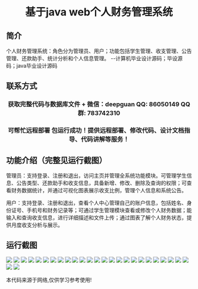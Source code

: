 <p><h1 align="center">基于java web个人财务管理系统</h1></p>

## 简介
个人财务管理系统：角色分为管理员、用户；功能包括学生管理、收支管理、公告管理、还款助手、统计分析和个人信息管理。    --计算机毕业设计源码；毕设源码；java毕业设计源码


## 联系方式
<p><h3 align="center">获取完整代码与数据库文件 + 微信：deepguan QQ: 86050149 QQ群: 783742310</h3></p>
<p><h3 align="center">可帮忙远程部署 包运行成功！提供远程部署、修改代码、设计文档指导、代码讲解等服务！</h3></p>

## 功能介绍（完整见运行截图）
管理员：支持登录、注册和退出，访问主页并管理全系统功能模块。可管理学生信息、公告类型、还款助手和收支信息，具备新增、修改、删除及查询的权限；可查看财务数据统计，并通过可视化图表展示收支比例，管理个人信息和系统公告。

用户：支持登录、注册和退出，查看个人中心管理自己的账户信息，包括姓名、身份证号、手机号和财务记录等；可通过学生管理模块查看或修改个人财务数据；能输入和查询收支信息，进行详细描述和文件上传；通过图表了解个人财务状态，提供月度收支分析与展示。


## 运行截图
![](img/001.jpg)
![](img/002.jpg)
![](img/003.jpg)
![](img/004.jpg)
![](img/005.jpg)
![](img/006.jpg)
![](img/007.jpg)
![](img/008.jpg)
![](img/009.jpg)
![](img/010.jpg)
![](img/011.jpg)
![](img/012.jpg)
![](img/013.jpg)
![](img/014.jpg)
![](img/015.jpg)
![](img/016.jpg)
![](img/017.jpg)
![](img/018.jpg)
![](img/019.jpg)
![](img/020.jpg)
![](img/021.jpg)
![](img/022.jpg)
![](img/023.jpg)
![](img/024.jpg)
![](img/025.jpg)
![](img/026.jpg)
![](img/027.jpg)

<p>本代码来源于网络,仅供学习参考使用!</p>
